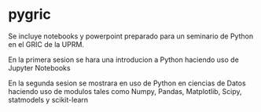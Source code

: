 # pygric
Se incluye notebooks y powerpoint preparado para un seminario de Python en el GRIC de la UPRM.

En la primera sesion se hara una introducion a Python haciendo uso de Jupyter Notebooks

En la segunda sesion se mostrara en uso de Python en ciencias de Datos haciendo uso de modulos
tales como Numpy, Pandas, Matplotlib, Scipy, statmodels y scikit-learn
